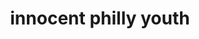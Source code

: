 ---
pid: PT184
title: innocent philly youth
location_transcription: city hall/love park
zipcode: '19104'
outside_phl: 
neighborhood: University City,Belmont,Parkside,Powelton Village
age: '25.5'
age_range: 20-29
instagram: 
image_file_name: PT_184.jpg
proposal_transcription: The monument would be a young child (6-10) sitting innocently
  on the ground on the ground while the world moves quickly around it. This would
  symbolize the thousands of kids involved in the child welfare system here in Philly,
  who are constantly having to sit and watch the world fall around them. W/ minimal
  funding, overworked case workers...more attention ($$) should go to helping the
  kids.
topic: Youth
topic_summary: '0'
type: Other No Form
keywords_other: child welfare
credit: emily/mike...both work in the field
image_labels: 
twitter: 
facebook: 
permalink: "/monuments/pt184/"
layout: item-page
---